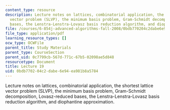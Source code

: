 ```yaml
---
content_type: resource
description: Lecture notes on lattices, combinatorial application, the shortest lattice
  vector problem (SLVP), the minimum basis problem, Gram-Schmidt decomposition, Lovasz-reduced
  bases, the Lenstra-Lenstra-Lovasz basis reduction algorithm, and diophantine approximation.
file: /courses/6-854j-advanced-algorithms-fall-2008/0bdb770204c2dabe6e94ea981b8a5784_lattices.pdf
file_type: application/pdf
learning_resource_types: []
ocw_type: OCWFile
parent_title: Study Materials
parent_type: CourseSection
parent_uid: 0c7799cb-567d-771c-67b5-02098ae5d848
resourcetype: Document
title: Lecture 19
uid: 0bdb7702-04c2-dabe-6e94-ea981b8a5784
---
```

Lecture notes on lattices, combinatorial application, the shortest lattice vector problem (SLVP), the minimum basis problem, Gram-Schmidt decomposition, Lovasz-reduced bases, the Lenstra-Lenstra-Lovasz basis reduction algorithm, and diophantine approximation.

